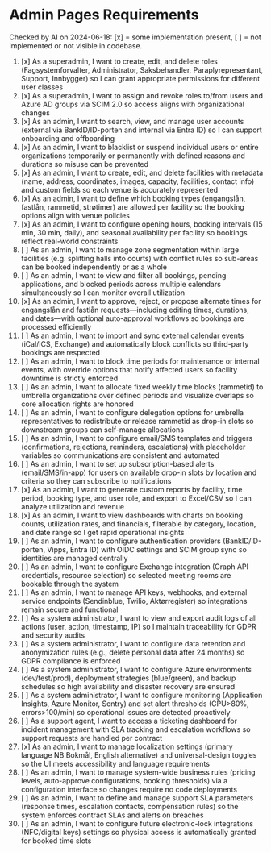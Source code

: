 # Admin Pages Requirements

Checked by AI on 2024-06-18: [x] = some implementation present, [ ] = not implemented or not visible in codebase.

1. [x] As a superadmin, I want to create, edit, and delete roles (Fagsystemforvalter, Administrator, Saksbehandler, Paraplyrepresentant, Support, Innbygger) so I can grant appropriate permissions for different user classes
2. [x] As a superadmin, I want to assign and revoke roles to/from users and Azure AD groups via SCIM 2.0 so access aligns with organizational changes
3. [x] As an admin, I want to search, view, and manage user accounts (external via BankID/ID-porten and internal via Entra ID) so I can support onboarding and offboarding
4. [x] As an admin, I want to blacklist or suspend individual users or entire organizations temporarily or permanently with defined reasons and durations so misuse can be prevented
5. [x] As an admin, I want to create, edit, and delete facilities with metadata (name, address, coordinates, images, capacity, facilities, contact info) and custom fields so each venue is accurately represented
6. [x] As an admin, I want to define which booking types (engangslån, fastlån, rammetid, strøtimer) are allowed per facility so the booking options align with venue policies
7. [x] As an admin, I want to configure opening hours, booking intervals (15 min, 30 min, daily), and seasonal availability per facility so bookings reflect real-world constraints
8. [ ] As an admin, I want to manage zone segmentation within large facilities (e.g. splitting halls into courts) with conflict rules so sub-areas can be booked independently or as a whole
9. [ ] As an admin, I want to view and filter all bookings, pending applications, and blocked periods across multiple calendars simultaneously so I can monitor overall utilization
10. [x] As an admin, I want to approve, reject, or propose alternate times for engangslån and fastlån requests—including editing times, durations, and dates—with optional auto-approval workflows so bookings are processed efficiently
11. [ ] As an admin, I want to import and sync external calendar events (iCal/ICS, Exchange) and automatically block conflicts so third-party bookings are respected
12. [ ] As an admin, I want to block time periods for maintenance or internal events, with override options that notify affected users so facility downtime is strictly enforced
13. [ ] As an admin, I want to allocate fixed weekly time blocks (rammetid) to umbrella organizations over defined periods and visualize overlaps so core allocation rights are honored
14. [ ] As an admin, I want to configure delegation options for umbrella representatives to redistribute or release rammetid as drop-in slots so downstream groups can self-manage allocations
15. [ ] As an admin, I want to configure email/SMS templates and triggers (confirmations, rejections, reminders, escalations) with placeholder variables so communications are consistent and automated
16. [ ] As an admin, I want to set up subscription-based alerts (email/SMS/in-app) for users on available drop-in slots by location and criteria so they can subscribe to notifications
17. [x] As an admin, I want to generate custom reports by facility, time period, booking type, and user role, and export to Excel/CSV so I can analyze utilization and revenue
18. [x] As an admin, I want to view dashboards with charts on booking counts, utilization rates, and financials, filterable by category, location, and date range so I get rapid operational insights
19. [ ] As an admin, I want to configure authentication providers (BankID/ID-porten, Vipps, Entra ID) with OIDC settings and SCIM group sync so identities are managed centrally
20. [ ] As an admin, I want to configure Exchange integration (Graph API credentials, resource selection) so selected meeting rooms are bookable through the system
21. [ ] As an admin, I want to manage API keys, webhooks, and external service endpoints (Sendinblue, Twilio, Aktørregister) so integrations remain secure and functional
22. [ ] As a system administrator, I want to view and export audit logs of all actions (user, action, timestamp, IP) so I maintain traceability for GDPR and security audits
23. [ ] As a system administrator, I want to configure data retention and anonymization rules (e.g., delete personal data after 24 months) so GDPR compliance is enforced
24. [ ] As a system administrator, I want to configure Azure environments (dev/test/prod), deployment strategies (blue/green), and backup schedules so high availability and disaster recovery are ensured
25. [ ] As a system administrator, I want to configure monitoring (Application Insights, Azure Monitor, Sentry) and set alert thresholds (CPU>80%, errors>100/min) so operational issues are detected proactively
26. [ ] As a support agent, I want to access a ticketing dashboard for incident management with SLA tracking and escalation workflows so support requests are handled per contract
27. [x] As an admin, I want to manage localization settings (primary language NB Bokmål, English alternative) and universal-design toggles so the UI meets accessibility and language requirements
28. [ ] As an admin, I want to manage system-wide business rules (pricing levels, auto-approve configurations, booking thresholds) via a configuration interface so changes require no code deployments
29. [ ] As an admin, I want to define and manage support SLA parameters (response times, escalation contacts, compensation rules) so the system enforces contract SLAs and alerts on breaches
30. [ ] As an admin, I want to configure future electronic-lock integrations (NFC/digital keys) settings so physical access is automatically granted for booked time slots
